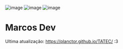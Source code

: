 ![image](https://badgen.net/github/release/babel/babel/stable)
![image](https://badgen.net/badge/code%20style/standard/f2a)
![image](https://badgen.net/npm/v/express)

# Marcos Dev
Ultima atualização: https://planctor.github.io/TATEC/ 
:3
